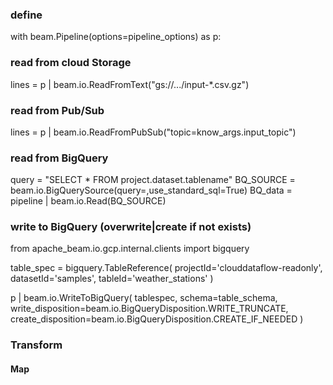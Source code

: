 ### define
with beam.Pipeline(options=pipeline_options) as p: 

### read from cloud Storage
lines = p | beam.io.ReadFromText("gs://.../input-*.csv.gz")

### read from Pub/Sub
lines = p | beam.io.ReadFromPubSub("topic=know_args.input_topic")

### read from BigQuery
query = "SELECT * FROM project.dataset.tablename"
BQ_SOURCE = beam.io.BigQuerySource(query=<query>,use_standard_sql=True)
BQ_data = pipeline | beam.io.Read(BQ_SOURCE)

### write to BigQuery (overwrite|create if not exists)
from apache_beam.io.gcp.internal.clients import bigquery

table_spec = bigquery.TableReference(
    projectId='clouddataflow-readonly',
    datasetId='samples',
    tableId='weather_stations'
)

p | beam.io.WriteToBigQuery(
    tablespec,
    schema=table_schema,
    write_disposition=beam.io.BigQueryDisposition.WRITE_TRUNCATE,
    create_disposition=beam.io.BigQueryDisposition.CREATE_IF_NEEDED
)

### Transform
#### Map
